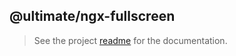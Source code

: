 ## @ultimate/ngx-fullscreen

> See the project [readme](https://github.com/ultimatecourses/ngx-fullscreen/blob/main/README.md) for the documentation.